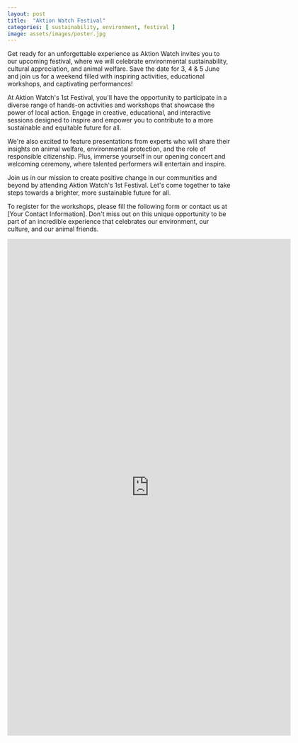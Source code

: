 ```yaml
---
layout: post
title:  "Aktion Watch Festival"
categories: [ sustainability, environment, festival ]
image: assets/images/poster.jpg
---
```

Get ready for an unforgettable experience as Aktion Watch invites you to our upcoming festival, where we will celebrate environmental sustainability, cultural appreciation, and animal welfare. Save the date for 3, 4 & 5 June and join us for a weekend filled with inspiring activities, educational workshops, and captivating performances!

At Aktion Watch's 1st Festival, you'll have the opportunity to participate in a diverse range of hands-on activities and workshops that showcase the power of local action. Engage in creative, educational, and interactive sessions designed to inspire and empower you to contribute to a more sustainable and equitable future for all.

We're also excited to feature presentations from experts who will share their insights on animal welfare, environmental protection, and the role of responsible citizenship. Plus, immerse yourself in our opening concert and welcoming ceremony, where talented performers will entertain and inspire.

Join us in our mission to create positive change in our communities and beyond by attending Aktion Watch's 1st Festival. Let's come together to take steps towards a brighter, more sustainable future for all.

To register for the workshops, please fill the following form or contact us at [Your Contact Information]. Don't miss out on this unique opportunity to be part of an incredible experience that celebrates our environment, our culture, and our animal friends.

<iframe src="https://docs.google.com/forms/d/e/1FAIpQLSdC_p2sMRBCg2cB9WD051ZHV903CLTN4NOxwzO9xv7WTZMWpg/viewform?embedded=true" width="640" height="1122" frameborder="0" marginheight="0" marginwidth="0">Loading…</iframe>






